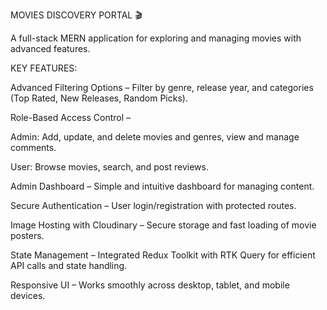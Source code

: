 MOVIES DISCOVERY PORTAL 🎬

A full-stack MERN application for exploring and managing movies with advanced features.

KEY FEATURES:

Advanced Filtering Options – Filter by genre, release year, and categories (Top Rated, New Releases, Random Picks).

Role-Based Access Control –

Admin: Add, update, and delete movies and genres, view and manage comments.

User: Browse movies, search, and post reviews.

Admin Dashboard – Simple and intuitive dashboard for managing content.

Secure Authentication – User login/registration with protected routes.

Image Hosting with Cloudinary – Secure storage and fast loading of movie posters.

State Management – Integrated Redux Toolkit with RTK Query for efficient API calls and state handling.

Responsive UI – Works smoothly across desktop, tablet, and mobile devices.
